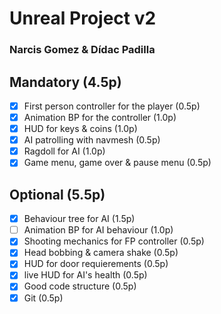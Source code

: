 # Unreal Project v2
### Narcis Gomez & Dídac Padilla

## Mandatory (4.5p)

- [x] First person controller for the player (0.5p)
- [x] Animation BP for the controller (1.0p)
- [x] HUD for keys & coins (1.0p)
- [x] AI patrolling with navmesh (0.5p)
- [x] Ragdoll for AI (1.0p)
- [x] Game menu, game over & pause menu (0.5p)

## Optional (5.5p)

- [x] Behaviour tree for AI (1.5p)
- [ ] Animation BP for AI behaviour (1.0p)
- [x] Shooting mechanics for FP controller (0.5p)
- [x] Head bobbing & camera shake (0.5p)
- [x] HUD for door requierements (0.5p)
- [x] live HUD for AI's health (0.5p)
- [X] Good code structure (0.5p)
- [x] Git (0.5p)
